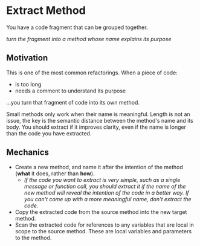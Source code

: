 # Extract Method

You have a code fragment that can be grouped together.

*turn the fragment into a method whose name explains its purpose*

## Motivation

This is one of the most common refactorings.
When a piece of code:
- is too long
- needs a comment to understand its purpose

...you turn that fragment of code into its own method.

Small methods only work when their name is meaningful. Length is not an issue, the key is the semantic distance between the method's name and its body. You should extract if it improves clarity, even if the name is longer than the code you have extracted.

## Mechanics

- Create a new method, and name it after the intention of the method (**what** it does, rather than **how**).
    - *If the code you want to extract is very simple, such as a single message or function call, you should extract it if the name of the new method will reveal the intention of the code in a better way. If you can't come up with a more meaningful name, don't extract the code.*
- Copy the extracted code from the source method into the new target method.
- Scan the extracted code for references to any variables that are local in scope to the source method. These are local variables and parameters to the method.
